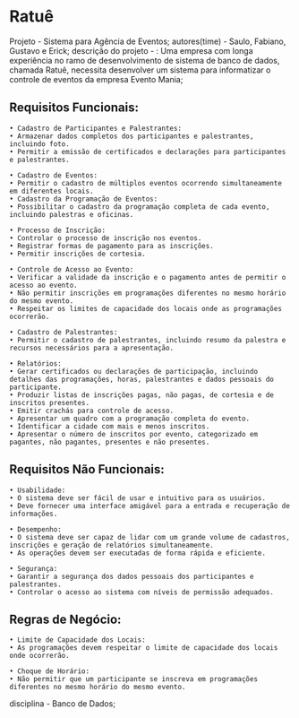 # Ratuê
Projeto - Sistema para Agência de Eventos;
autores(time) - Saulo, Fabiano, Gustavo e Erick;
descrição do projeto - : Uma empresa com longa experiência no ramo de desenvolvimento de sistema de banco de dados, chamada Ratuê, necessita desenvolver um sistema para informatizar o controle de eventos da empresa Evento Mania;

## Requisitos Funcionais:
	• Cadastro de Participantes e Palestrantes:
	• Armazenar dados completos dos participantes e palestrantes, incluindo foto.
	• Permitir a emissão de certificados e declarações para participantes e palestrantes.

	• Cadastro de Eventos:
	• Permitir o cadastro de múltiplos eventos ocorrendo simultaneamente em diferentes locais.
	• Cadastro da Programação de Eventos:
	• Possibilitar o cadastro da programação completa de cada evento, incluindo palestras e oficinas.

	• Processo de Inscrição:
	• Controlar o processo de inscrição nos eventos.
	• Registrar formas de pagamento para as inscrições.
	• Permitir inscrições de cortesia.

	• Controle de Acesso ao Evento:
	• Verificar a validade da inscrição e o pagamento antes de permitir o acesso ao evento.
	• Não permitir inscrições em programações diferentes no mesmo horário do mesmo evento.
	• Respeitar os limites de capacidade dos locais onde as programações ocorrerão.

	• Cadastro de Palestrantes:
	• Permitir o cadastro de palestrantes, incluindo resumo da palestra e recursos necessários para a apresentação.

	• Relatórios:
	• Gerar certificados ou declarações de participação, incluindo detalhes das programações, horas, palestrantes e dados pessoais do participante.
	• Produzir listas de inscrições pagas, não pagas, de cortesia e de inscritos presentes.
	• Emitir crachás para controle de acesso.
	• Apresentar um quadro com a programação completa do evento.
	• Identificar a cidade com mais e menos inscritos.
	• Apresentar o número de inscritos por evento, categorizado em pagantes, não pagantes, presentes e não presentes.

## Requisitos Não Funcionais:
	• Usabilidade:
	• O sistema deve ser fácil de usar e intuitivo para os usuários.
	• Deve fornecer uma interface amigável para a entrada e recuperação de informações.

	• Desempenho:
	• O sistema deve ser capaz de lidar com um grande volume de cadastros, inscrições e geração de relatórios simultaneamente.
	• As operações devem ser executadas de forma rápida e eficiente.

	• Segurança:
	• Garantir a segurança dos dados pessoais dos participantes e palestrantes.
	• Controlar o acesso ao sistema com níveis de permissão adequados.

## Regras de Negócio:
	• Limite de Capacidade dos Locais:
	• As programações devem respeitar o limite de capacidade dos locais onde ocorrerão.

	• Choque de Horário:
	• Não permitir que um participante se inscreva em programações diferentes no mesmo horário do mesmo evento.


disciplina - Banco de Dados;